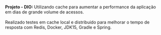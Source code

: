 <p>
  <strong>Projeto - DIO: </strong>Utilizando cache para aumentar a performance da aplicação em dias de grande volume de acessos. <br /><br />
  Realizado testes em cache local e distribuido para melhorar o tempo de resposta com Redis, Docker, JDK15, Gradle e Spring. 
</p>
